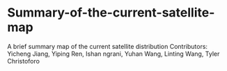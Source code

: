 # Summary-of-the-current-satellite-map
A brief summary map of the current satellite distribution
Contributors: Yicheng Jiang, Yiping Ren, Ishan ngrani, Yuhan Wang, Linting Wang, Tyler Christoforo
